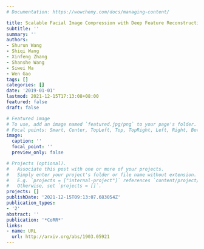 ```yaml
---
# Documentation: https://wowchemy.com/docs/managing-content/

title: Scalable Facial Image Compression with Deep Feature Reconstruction
subtitle: ''
summary: ''
authors:
- Shurun Wang
- Shiqi Wang
- Xinfeng Zhang
- Shanshe Wang
- Siwei Ma
- Wen Gao
tags: []
categories: []
date: '2019-01-01'
lastmod: 2021-12-15T17:13:08+08:00
featured: false
draft: false

# Featured image
# To use, add an image named `featured.jpg/png` to your page's folder.
# Focal points: Smart, Center, TopLeft, Top, TopRight, Left, Right, BottomLeft, Bottom, BottomRight.
image:
  caption: ''
  focal_point: ''
  preview_only: false

# Projects (optional).
#   Associate this post with one or more of your projects.
#   Simply enter your project's folder or file name without extension.
#   E.g. `projects = ["internal-project"]` references `content/project/deep-learning/index.md`.
#   Otherwise, set `projects = []`.
projects: []
publishDate: '2021-12-15T09:13:07.683054Z'
publication_types:
- '2'
abstract: ''
publication: '*CoRR*'
links:
- name: URL
  url: http://arxiv.org/abs/1903.05921
---
```

